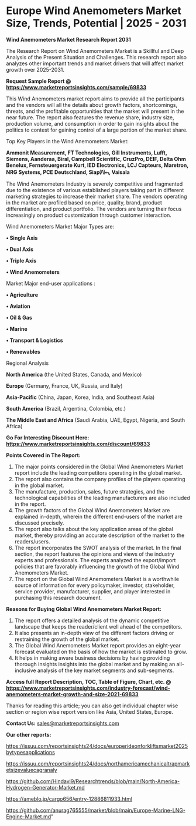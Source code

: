 # Europe Wind Anemometers Market Size, Trends, Potential | 2025 - 2031

<strong>Wind Anemometers Market Research Report 2031</strong>

The Research Report on Wind Anemometers Market is a Skillful and Deep Analysis of the Present Situation and Challenges. This research report also analyzes other important trends and market drivers that will affect market growth over 2025-2031.

<strong>Request Sample Report @ <a href=https://www.marketreportsinsights.com/sample/69833>https://www.marketreportsinsights.com/sample/69833</a></strong>

This Wind Anemometers market report aims to provide all the participants and the vendors will all the details about growth factors, shortcomings, threats, and the profitable opportunities that the market will present in the near future. The report also features the revenue share, industry size, production volume, and consumption in order to gain insights about the politics to contest for gaining control of a large portion of the market share.

Top Key Players in the Wind Anemometers Market:

<strong>Ammonit Measurement, FT Technologies, Gill Instruments, Lufft, Siemens, Aanderaa, Biral, Campbell Scientific, CruzPro, DEIF, Delta Ohm Benelux, Fernsteuergerate Kurt, IED Electronics, LCJ Capteurs, Maretron, NRG Systems, PCE Deutschland, Siap㈧⮢, Vaisala</strong>

The Wind Anemometers Industry is severely competitive and fragmented due to the existence of various established players taking part in different marketing strategies to increase their market share. The vendors operating in the market are profiled based on price, quality, brand, product differentiation, and product portfolio. The vendors are turning their focus increasingly on product customization through customer interaction.

Wind Anemometers Market Major Types are:

<strong>• Single Axis

• Dual Axis

• Triple Axis

• Wind Anemometers</strong>

Market Major end-user applications :

<strong>• Agriculture

• Aviation

• Oil & Gas

• Marine

• Transport & Logistics

• Renewables</strong>

Regional Analysis

</u><strong><b>North America</b></strong> (the United States, Canada, and Mexico)

<strong><b>Europe </b></strong>(Germany, France, UK, Russia, and Italy)

<strong><b>Asia-Pacific</b></strong> (China, Japan, Korea, India, and Southeast Asia)

<strong><b>South America</b></strong> (Brazil, Argentina, Colombia, etc.)

<strong><b>The Middle East and Africa</b></strong> (Saudi Arabia, UAE, Egypt, Nigeria, and South Africa)

<strong>Go For Interesting Discount Here: <a href=https://www.marketreportsinsights.com/discount/69833>https://www.marketreportsinsights.com/discount/69833</a></strong>

<strong>Points Covered in The Report:</strong>
<ol>
  <li>The major points considered in the Global Wind Anemometers Market report include the leading competitors operating in the global market.</li>
  <li>The report also contains the company profiles of the players operating in the global market.</li>
  <li>The manufacture, production, sales, future strategies, and the technological capabilities of the leading manufacturers are also included in the report.</li>
  <li>The growth factors of the Global Wind Anemometers Market are explained in-depth, wherein the different end-users of the market are discussed precisely.</li>
  <li>The report also talks about the key application areas of the global market, thereby providing an accurate description of the market to the readers/users.</li>
  <li>The report incorporates the SWOT analysis of the market. In the final section, the report features the opinions and views of the industry experts and professionals. The experts analyzed the export/import policies that are favorably influencing the growth of the Global Wind Anemometers Market.</li>
  <li>The report on the Global Wind Anemometers Market is a worthwhile source of information for every policymaker, investor, stakeholder, service provider, manufacturer, supplier, and player interested in purchasing this research document.</li>
</ol>
<strong>Reasons for Buying Global Wind Anemometers Market Report:</strong>

<ol>
  <li>The report offers a detailed analysis of the dynamic competitive landscape that keeps the reader/client well ahead of the competitors.</li>
  <li>It also presents an in-depth view of the different factors driving or restraining the growth of the global market.</li>
  <li>The Global Wind Anemometers Market report provides an eight-year forecast evaluated on the basis of how the market is estimated to grow.</li>
  <li>It helps in making aware business decisions by having providing thorough insights insights into the global market and by making an all-inclusive analysis of the key market segments and sub-segments.</li>
</ol>
<strong>Access full Report Description, TOC, Table of Figure, Chart, etc. @ <a href=https://www.marketreportsinsights.com/industry-forecast/wind-anemometers-market-growth-and-size-2021-69833>https://www.marketreportsinsights.com/industry-forecast/wind-anemometers-market-growth-and-size-2021-69833</a></strong>


Thanks for reading this article; you can also get individual chapter wise section or region wise report version like Asia, United States, Europe.

<strong>Contact Us:</strong>
sales@marketreportsinsights.com

<strong>Our other reports:</strong>

<a href=https://issuu.com/reportsinsights24/docs/europerideonforkliftsmarket2025bytypesapplications>https://issuu.com/reportsinsights24/docs/europerideonforkliftsmarket2025bytypesapplications</a>

<a href=https://issuu.com/reportsinsights24/docs/northamericamechanicaltrapmarketsizevaluecagranaly>https://issuu.com/reportsinsights24/docs/northamericamechanicaltrapmarketsizevaluecagranaly</a>

<a href=https://github.com/Hindavi9/Researchtrends/blob/main/North-America-Hydrogen-Generator-Market.md>https://github.com/Hindavi9/Researchtrends/blob/main/North-America-Hydrogen-Generator-Market.md</a>

<a href=https://ameblo.jp/cargo656/entry-12886811933.html>https://ameblo.jp/cargo656/entry-12886811933.html</a>

<a href=https://github.com/anurag765555/market/blob/main/Europe-Marine-LNG-Engine-Market.md>https://github.com/anurag765555/market/blob/main/Europe-Marine-LNG-Engine-Market.md</a>"
